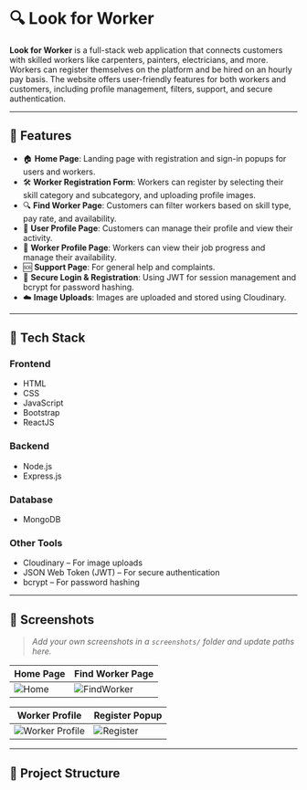# 🔍 Look for Worker

**Look for Worker** is a full-stack web application that connects customers with skilled workers like carpenters, painters, electricians, and more. Workers can register themselves on the platform and be hired on an hourly pay basis. The website offers user-friendly features for both workers and customers, including profile management, filters, support, and secure authentication.

---

## 🌟 Features

- 🏠 **Home Page**: Landing page with registration and sign-in popups for users and workers.
- 🛠️ **Worker Registration Form**: Workers can register by selecting their skill category and subcategory, and uploading profile images.
- 🔍 **Find Worker Page**: Customers can filter workers based on skill type, pay rate, and availability.
- 👤 **User Profile Page**: Customers can manage their profile and view their activity.
- 👷 **Worker Profile Page**: Workers can view their job progress and manage their availability.
- 🆘 **Support Page**: For general help and complaints.
- 🔐 **Secure Login & Registration**: Using JWT for session management and bcrypt for password hashing.
- ☁️ **Image Uploads**: Images are uploaded and stored using Cloudinary.

---

## 🧰 Tech Stack

### Frontend
- HTML
- CSS
- JavaScript
- Bootstrap
- ReactJS

### Backend
- Node.js
- Express.js

### Database
- MongoDB

### Other Tools
- Cloudinary – For image uploads
- JSON Web Token (JWT) – For secure authentication
- bcrypt – For password hashing

---

## 📸 Screenshots

> _Add your own screenshots in a `screenshots/` folder and update paths here._

| Home Page | Find Worker Page |
|-----------|------------------|
| ![Home](screenshots/home.png) | ![FindWorker](screenshots/findworker.png) |

| Worker Profile | Register Popup |
|----------------|----------------|
| ![Worker Profile](screenshots/worker-profile.png) | ![Register](screenshots/register-popup.png) |

---

## 📂 Project Structure

